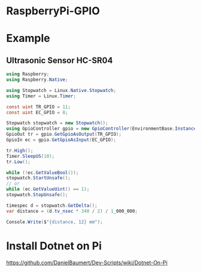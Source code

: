 # RaspberryPi-GPIO
# Example

## Ultrasonic Sensor HC-SR04
```cs
using Raspberry;
using Raspberry.Native;

using Stopwatch = Linux.Native.Stopwatch;
using Timer = Linux.Timer;

const uint TR_GPIO = 11;
const uint EC_GPIO = 8;

Stopwatch stopwatch = new Stopwatch();
using GpioController gpio = new GpioController(EnvironmentBase.Instance);
GpioOut tr = gpio.GetGpioAsOutput(TR_GPIO);
GpioIn ec = gpio.GetGpioAsInput(EC_GPIO);

tr.High();
Timer.SleepUS(10);
tr.Low();

while (!ec.GetValueBool());
stopwatch.StartUnsafe(); 
// or 
while (ec.GetValueUint() == 1);
stopwatch.StopUnsafe();

timespec d = stopwatch.GetDelta();
var distance = (d.tv_nsec * 340 / 2) / 1_000_000;

Console.Write($"{distance, 12} mm");
```

# Install Dotnet on Pi
https://github.com/DanielBaumert/Dev-Scripts/wiki/Dotnet-On-Pi

